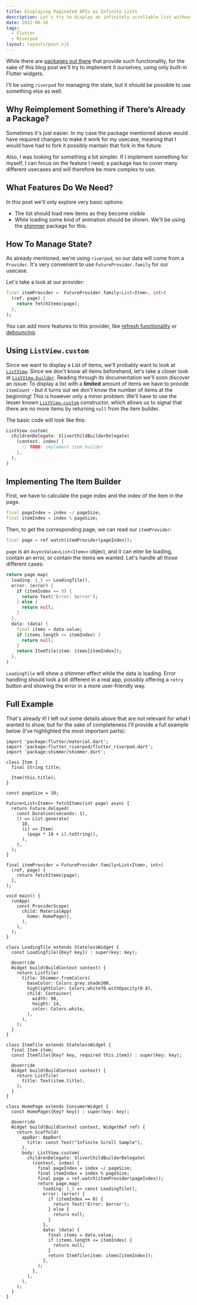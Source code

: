 ```yaml
---
title: Displaying Paginated APIs as Infinite Lists
description: Let's try to display an infinitely scrollable list without using dependencies!
date: 2022-06-16
tags:
  - Flutter
  - Riverpod
layout: layouts/post.njk
---
```

While there are [packages out there](https://pub.dev/packages/infinite_scroll_pagination) that provide such functionality,
for the sake of this blog post we'll try to implement it ourselves, using only built-in Flutter widgets.

I'll be using `riverpod` for managing the state, but it should be possible to use something else as well.

## Why Reimplement Something if There’s Already a Package?

Sometimes it's just easier.
In my case the package mentioned above would have required changes to make it work for my usecase,
meaning that I would have had to fork it possibly mantain that fork in the future.

Also, I was looking for something a bit simpler. If I implement something for myself,
I can focus on the feature I need; a package has to cover many different usecases and
will therefore be more complex to use.

## What Features Do We Need?

In this post we'll only explore very basic options:
- The list should load new items as they become visible
- While loading some kind of animation should be shown. We'll be using the [shimmer](https://pub.dev/packages/shimmer) package for this.

## How To Manage State?

As already mentioned, we're using `riverpod`, so our data will come from a `Provider`.
It's very convenient to use `FutureProvider.family` for our usecase.

Let's take a look at our provider:
```dart
final itemProvider =  FutureProvider.family<List<Item>, int>(
  (ref, page) {
    return fetchItems(page);
  },
);

```

You can add more features to this provider, like [refresh functionality](/posts/riverpod-refresh) or [debouncing](/posts/riverpod-debounce).


## Using `ListView.custom`

Since we want to display a List of items, we'll probably want to look at [`ListView`](https://api.flutter.dev/flutter/widgets/ListView-class.html). Since we don't know all items
beforehand, let's take a closer look at [`ListView.builder`](https://api.flutter.dev/flutter/widgets/ListView/ListView.builder.html). Reading through its documentation we'll soon
discover an issue: To display a list with a **limited** amount of items we have to provide `itemCount` - but it turns out we don't know the number of items at the beginning!
This is however only a minor problem: We'll have to use the lesser known [`ListView.custom`](https://api.flutter.dev/flutter/widgets/ListView/ListView.custom.html) constructor,
which allows us to signal that there are no more items by returning `null` from the item builder.

The basic code will look like this:
```dart
ListView.custom(
  childrenDelegate: SliverChildBuilderDelegate(
    (context, index) {
      // TODO: implement item builder
    },
  ),
)
```

## Implementing The Item Builder

First, we have to calculate the page index and the index of the item in the page.

```dart
final pageIndex = index ~/ pageSize;
final itemIndex = index % pageSize;
```

Then, to get the corresponding page, we can read our `itemProvider`:
```dart
final page = ref.watch(itemProvider(pageIndex));
```

`page` is an `AsyncValue<List<Item>>` object, and it can eiter be loading, contain an error, or contain the items we wanted.
Let's handle all those different cases:
```dart
return page.map(
  loading: (_) => LoadingTile(),
  error: (error) {
    if (itemIndex == 0) {
      return Text('Error: $error');
    } else {
      return null;
    }
  },
  data: (data) {
    final items = data.value;
    if (items.length <= itemIndex) {
      return null;
    }
    return ItemTile(item: items[itemIndex]);
  },
)
```

`LoadingTile` will show a shimmer effect while the data is loading. Error handling should look a bit different in a real app,
possibly offering a `retry` button and showing the error in a more user-friendly way.

## Full Example

That's already it! I left out some details above that are not relevant for what I wanted to show, but for the sake of completeness I'll provide
a full example below (I've highlighted the most important parts):

```dart/24-28,80-105
import 'package:flutter/material.dart';
import 'package:flutter_riverpod/flutter_riverpod.dart';
import 'package:shimmer/shimmer.dart';

class Item {
  final String title;

  Item(this.title);
}

const pageSize = 10;

Future<List<Item>> fetchItems(int page) async {
  return Future.delayed(
    const Duration(seconds: 1),
    () => List.generate(
      10,
      (i) => Item(
        (page * 10 + i).toString(),
      ),
    ),
  );
}

final itemProvider = FutureProvider.family<List<Item>, int>(
  (ref, page) {
    return fetchItems(page);
  },
);

void main() {
  runApp(
    const ProviderScope(
      child: MaterialApp(
        home: HomePage(),
      ),
    ),
  );
}

class LoadingTile extends StatelessWidget {
  const LoadingTile({Key? key}) : super(key: key);

  @override
  Widget build(BuildContext context) {
    return ListTile(
      title: Shimmer.fromColors(
        baseColor: Colors.grey.shade300,
        highlightColor: Colors.white70.withOpacity(0.8),
        child: Container(
          width: 90,
          height: 14,
          color: Colors.white,
        ),
      ),
    );
  }
}

class ItemTile extends StatelessWidget {
  final Item item;
  const ItemTile({Key? key, required this.item}) : super(key: key);

  @override
  Widget build(BuildContext context) {
    return ListTile(
      title: Text(item.title),
    );
  }
}

class HomePage extends ConsumerWidget {
  const HomePage({Key? key}) : super(key: key);

  @override
  Widget build(BuildContext context, WidgetRef ref) {
    return Scaffold(
      appBar: AppBar(
        title: const Text("Infinite Scroll Sample"),
      ),
      body: ListView.custom(
        childrenDelegate: SliverChildBuilderDelegate(
          (context, index) {
            final pageIndex = index ~/ pageSize;
            final itemIndex = index % pageSize;
            final page = ref.watch(itemProvider(pageIndex));
            return page.map(
              loading: (_) => const LoadingTile(),
              error: (error) {
                if (itemIndex == 0) {
                  return Text('Error: $error');
                } else {
                  return null;
                }
              },
              data: (data) {
                final items = data.value;
                if (items.length <= itemIndex) {
                  return null;
                }
                return ItemTile(item: items[itemIndex]);
              },
            );
          },
        ),
      ),
    );
  }
}
```